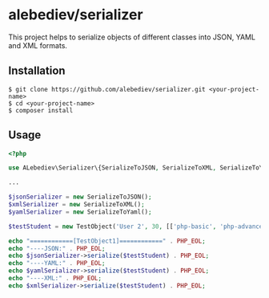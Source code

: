 alebediev/serializer
===============

This project helps to serialize objects of different classes into JSON, YAML and XML formats. 

Installation
------------

```
$ git clone https://github.com/alebediev/serializer.git <your-project-name>
$ cd <your-project-name>
$ composer install
```

Usage
-----

```php
<?php

use ALebediev\Serializer\{SerializeToJSON, SerializeToXML, SerializeToYaml};

...

$jsonSerializer = new SerializeToJSON();
$xmlSerializer = new SerializeToXML();
$yamlSerializer = new SerializeToYaml();

$testStudent = new TestObject('User 2', 30, [['php-basic', 'php-advance'],'python']);

echo "============[TestObject1]============" . PHP_EOL;
echo "----JSON:" . PHP_EOL;
echo $jsonSerializer->serialize($testStudent) . PHP_EOL;
echo "----YAML:" . PHP_EOL;
echo $yamlSerializer->serialize($testStudent) . PHP_EOL;
echo "----XML:" . PHP_EOL;
echo $xmlSerializer->serialize($testStudent) . PHP_EOL;

```